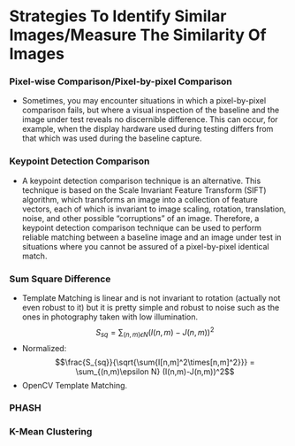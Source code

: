 # Strategies To Identify Similar Images/Measure The Similarity Of Images
### Pixel-wise Comparison/Pixel-by-pixel Comparison
- Sometimes, you may encounter situations in which a pixel-by-pixel comparison fails, but where a 
  visual inspection of the baseline and the image under test reveals no discernible difference. 
  This can occur, for example, when the display hardware used during testing differs from that 
  which was used during the baseline capture.
### Keypoint Detection Comparison
- A keypoint detection comparison technique is an alternative. This technique is based on the 
  Scale Invariant Feature Transform (SIFT) algorithm, which transforms an image into a collection 
  of feature vectors, each of which is invariant to image scaling, rotation, translation, noise, 
  and other possible “corruptions” of an image. Therefore, a keypoint detection comparison 
  technique can be used to perform reliable matching between a baseline image and an image under 
  test in situations where you cannot be assured of a pixel-by-pixel identical match.
### Sum Square Difference
- Template Matching is linear and is not invariant to rotation (actually not even robust to it) 
  but it is pretty simple and robust to noise such as the ones in photography taken with low 
  illumination.
  $$S_{sq} = \sum_{(n,m)\epsilon N} (I(n,m)-J(n,m))^2$$
- Normalized:
   $$\frac{S_{sq}}{\sqrt{\sum{I[n,m]^2\times[n,m]^2}}} = \sum_{(n,m)\epsilon N} (I(n,m)-J(n,m))^2$$
- OpenCV Template Matching.
### PHASH

### K-Mean Clustering

